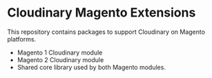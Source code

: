 # Cloudinary Magento Extensions

This repository contains packages to support Cloudinary on Magento platforms.

- Magento 1 Cloudinary module
- Magento 2 Cloudinary module
- Shared core library used by both Magento modules.
